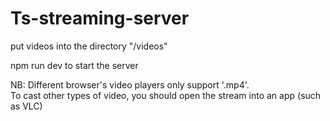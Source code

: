 # Ts-streaming-server

put videos into the directory "/videos"



npm run dev to start the server

NB: Different browser's video players only support '.mp4'.  
To cast other types of video, you should open the stream into an app (such as VLC)